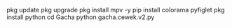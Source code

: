 pkg update 
pkg upgrade
pkg install mpv -y
pip install colorama pyfiglet
pkg install python 
cd Gacha
python gacha.cewek.v2.py
